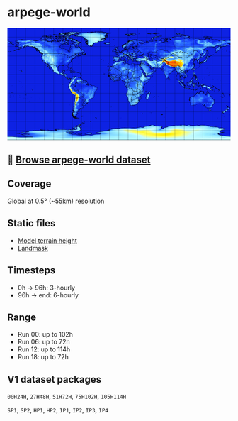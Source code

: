 # arpege-world

![](../img/domain-arpege-world.jpg)

## 📂 [Browse arpege-world dataset](/#arpege-world/)

## Coverage
Global at 0.5° (~55km) resolution

## Static files

* [Model terrain height](https://mf-nwp-models.s3.amazonaws.com/arpege-world/static/terrain.grib2)
* [Landmask](https://mf-nwp-models.s3.amazonaws.com/arpege-world/static/landmask.grib2)

## Timesteps

* 0h → 96h: 3-hourly
* 96h → end: 6-hourly

## Range

* Run 00: up to 102h
* Run 06: up to 72h
* Run 12: up to 114h
* Run 18: up to 72h

## V1 dataset packages

`00H24H`, `27H48H`, `51H72H`, `75H102H`, `105H114H`

`SP1`, `SP2`, `HP1`, `HP2`, `IP1`, `IP2`, `IP3`, `IP4`
